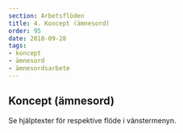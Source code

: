 ```yaml
---
section: Arbetsflöden
title: 4. Koncept (ämnesord)
order: 95
date: 2018-09-28
tags:
- koncept
- ämnesord
- ämnesordsarbete
--- 
```


## Koncept (ämnesord)

Se hjälptexter för respektive flöde i vänstermenyn.
